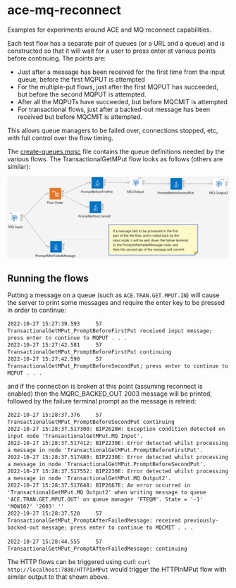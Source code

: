# ace-mq-reconnect
Examples for experiments around ACE and MQ reconnect capabilities.

Each test flow has a separate pair of queues (or a URL and a queue) and is constructed so that it will wait 
for a user to press enter at various points before continuing. The points are:

- Just after a message has been received for the first time from the input queue, before the first MQPUT is attempted
- For the multiple-put flows, just after the first MQPUT has succeeded, but before the second MQPUT is attempted.
- After all the MQPUTs have succeeded, but before MQCMIT is attempted
- For transactional flows, just after a backed-out message has been received but before MQCMIT is attempted.

This allows queue managers to be failed over, connections stopped, etc, with full control over the flow timing.

The [create-queues.mqsc](ReconnectTests/create-queues.mqsc) file contains the queue definitions needed by the
various flows. The TransactionalGetMPut flow looks as follows (others are similar):

![TransactionalGetMPut](ReconnectTests/TransactionalGetMPut.png)

## Running the flows

Putting a message on a queue (such as `ACE.TRAN.GET.MPUT.IN`) will cause the server to print some messages and
require the enter key to be pressed in order to continue:
```
2022-10-27 15:27:39.593     57 TransactionalGetMPut_PromptBeforeFirstPut received input message; press enter to continue to MQPUT . . .
2022-10-27 15:27:42.581     57 TransactionalGetMPut_PromptBeforeFirstPut continuing
2022-10-27 15:27:42.590     57 TransactionalGetMPut_PromptBeforeSecondPut; press enter to continue to MQPUT . . .
```
and if the connection is broken at this point (assuming reconnect is enabled) then the MQRC_BACKED_OUT 2003 
message will be printed, followed by the failure terminal prompt as the message is retried:
```
2022-10-27 15:28:37.376     57 TransactionalGetMPut_PromptBeforeSecondPut continuing
2022-10-27 15:28:37.517300: BIP2628W: Exception condition detected on input node 'TransactionalGetMPut.MQ Input'.
2022-10-27 15:28:37.517412: BIP2230E: Error detected whilst processing a message in node 'TransactionalGetMPut.PromptBeforeFirstPut'.
2022-10-27 15:28:37.517480: BIP2230E: Error detected whilst processing a message in node 'TransactionalGetMPut.PromptBeforeSecondPut'.
2022-10-27 15:28:37.517552: BIP2230E: Error detected whilst processing a message in node 'TransactionalGetMPut.MQ Output2'.
2022-10-27 15:28:37.517648: BIP2667E: An error occurred in 'TransactionalGetMPut.MQ Output2' when writing message to queue 'ACE.TRAN.GET.MPUT.OUT' on queue manager 'FTEQM'. State = '-1' 'MQW102' '2003' ''
2022-10-27 15:28:37.520     57 TransactionalGetMPut_PromptAfterFailedMessage: received previously-backed-out message; press enter to continue to MQCMIT . . .

2022-10-27 15:28:44.555     57 TransactionalGetMPut_PromptAfterFailedMessage: continuing
```

The HTTP flows can be triggered using curl: `curl http://localhost:7800/HTTPInMPut` would trigger the HTTPInMPut
flow with similar output to that shown above.


